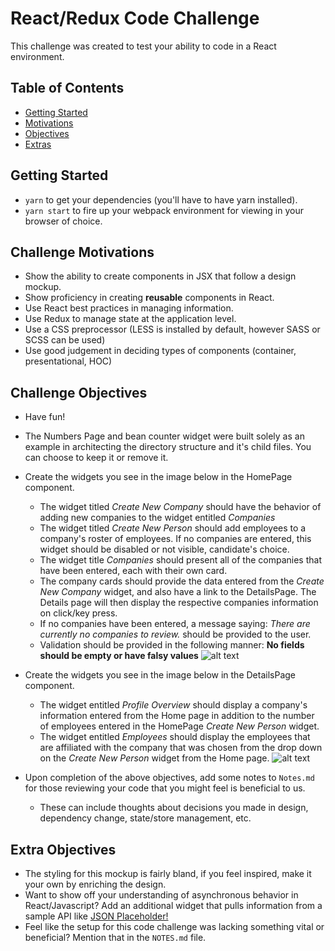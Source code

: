# React/Redux Code Challenge
This challenge was created to test your ability to code in a React environment. 

## Table of Contents
- [Getting Started](#getting-started)
- [Motivations](#challenge-motivations)
- [Objectives](#challenge-objectives)
- [Extras](#extra-objectives)

## Getting Started
- `yarn` to get your dependencies (you'll have to have yarn installed).
- `yarn start` to fire up your webpack environment for viewing in your browser of choice.


## Challenge Motivations
- Show the ability to create components in JSX that follow a design mockup.
- Show proficiency in creating **reusable** components in React.
- Use React best practices in managing information.
- Use Redux to manage state at the application level.
- Use a CSS preprocessor (LESS is installed by default, however SASS or SCSS can be used)
- Use good judgement in deciding types of components (container, presentational, HOC)

## Challenge Objectives
- Have fun!
- The Numbers Page and bean counter widget were built solely as an example in architecting the directory structure and it's child files.
You can choose to keep it or remove it. 

- Create the widgets you see in the image below in the HomePage component. 
    - The widget titled _Create New Company_ should have the behavior of adding new companies to the widget entitled _Companies_
    - The widget titled _Create New Person_ should add employees to a company's roster of employees. If no companies are entered, this widget should be disabled or not visible, candidate's choice.
    - The widget title _Companies_ should present all of the companies that have been entered, each with their own card.
    - The company cards should provide the data entered from the _Create New Company_ widget, and also have a link to the DetailsPage.
    The Details page will then display the respective companies information on click/key press.
    - If no companies have been entered, a message saying: _There are currently no companies to review._ should be provided to the user.
    - Validation should be provided in the following manner: **No fields should be empty or have falsy values**
![alt text](./public/HomePage.png "Home Page preview")

- Create the widgets you see in the image below in the DetailsPage component.
    - The widget entitled _Profile Overview_ should display a company's information entered from the Home page in addition to the number of employees entered in the HomePage _Create New Person_ widget. 
    - The widget entitled _Employees_ should display the employees that are affiliated with the company that was chosen from the drop down on the _Create New Person_ widget from the Home page. 
![alt text](./public/DetailsPage.png "Details Page preview")
- Upon completion of the above objectives, add some notes to `Notes.md` for those reviewing your code that you might feel is beneficial to us.
    - These can include thoughts about decisions you made in design, dependency change, state/store management, etc.
    
## Extra Objectives
- The styling for this mockup is fairly bland, if you feel inspired, make it your own by enriching the design.
- Want to show off your understanding of asynchronous behavior in React/Javascript? 
Add an additional widget that pulls information from a sample API like [JSON Placeholder!](https://jsonplaceholder.typicode.com/)
- Feel like the setup for this code challenge was lacking something vital or beneficial? Mention that in the `NOTES.md` file.
